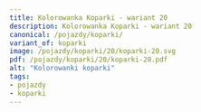 ```yaml
---
title: Kolorowanka Koparki - wariant 20
description: Kolorowanka Koparki - wariant 20
canonical: /pojazdy/koparki/
variant_of: koparki
image: /pojazdy/koparki/20/koparki-20.svg
pdf: /pojazdy/koparki/20/koparki-20.pdf
alt: "Kolorowanki koparki"
tags:
- pojazdy
- koparki
---
```

